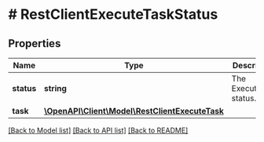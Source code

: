 # # RestClientExecuteTaskStatus

## Properties

Name | Type | Description | Notes
------------ | ------------- | ------------- | -------------
**status** | **string** | The ExecuteTask status. | [optional]
**task** | [**\OpenAPI\Client\Model\RestClientExecuteTask**](RestClientExecuteTask.md) |  | [optional]

[[Back to Model list]](../../README.md#models) [[Back to API list]](../../README.md#endpoints) [[Back to README]](../../README.md)
